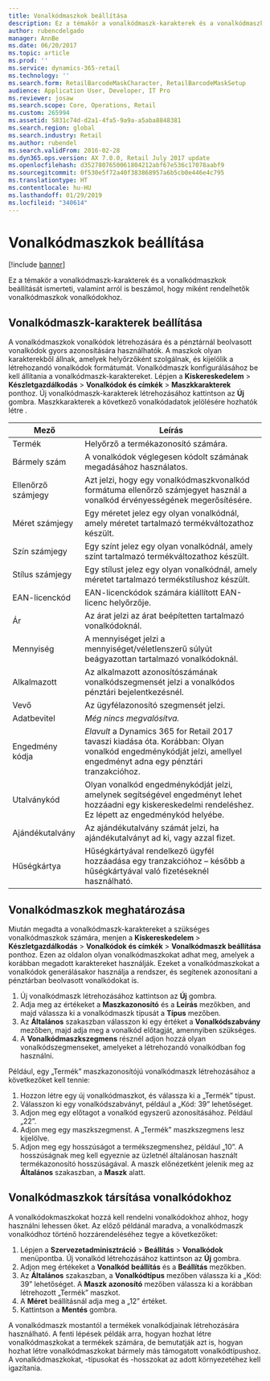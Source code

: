 ```yaml
---
title: Vonalkódmaszkok beállítása
description: Ez a témakör a vonalkódmaszk-karakterek és a vonalkódmaszkok beállítását ismerteti, valamint arról is beszámol, hogy miként rendelhetők vonalkódmaszkok vonalkódokhoz.
author: rubencdelgado
manager: AnnBe
ms.date: 06/20/2017
ms.topic: article
ms.prod: ''
ms.service: dynamics-365-retail
ms.technology: ''
ms.search.form: RetailBarcodeMaskCharacter, RetailBarcodeMaskSetup
audience: Application User, Developer, IT Pro
ms.reviewer: josaw
ms.search.scope: Core, Operations, Retail
ms.custom: 265994
ms.assetid: 5831c74d-d2a1-4fa5-9a9a-a5aba8848381
ms.search.region: global
ms.search.industry: Retail
ms.author: rubendel
ms.search.validFrom: 2016-02-28
ms.dyn365.ops.version: AX 7.0.0, Retail July 2017 update
ms.openlocfilehash: d3527807650061804212abf67e536c17078aabf9
ms.sourcegitcommit: 0f530e5f72a40f383868957a6b5cb0e446e4c795
ms.translationtype: HT
ms.contentlocale: hu-HU
ms.lasthandoff: 01/29/2019
ms.locfileid: "340614"
---
```

# <a name="set-up-bar-code-masks"></a>Vonalkódmaszkok beállítása

[!include [banner](includes/banner.md)]

Ez a témakör a vonalkódmaszk-karakterek és a vonalkódmaszkok beállítását ismerteti, valamint arról is beszámol, hogy miként rendelhetők vonalkódmaszkok vonalkódokhoz.

## <a name="set-up-bar-code-mask-characters"></a>Vonalkódmaszk-karakterek beállítása

A vonalkódmaszkok vonalkódok létrehozására és a pénztárnál beolvasott vonalkódok gyors azonosítására használhatók. A maszkok olyan karakterekből állnak, amelyek helyőrzőként szolgálnak, és kijelölik a létrehozandó vonalkódok formátumát. Vonalkódmaszk konfigurálásához be kell állítania a vonalkódmaszk-karaktereket. Lépjen a **Kiskereskedelem** &gt; **Készletgazdálkodás** &gt; **Vonalkódok és címkék** &gt; **Maszkkarakterek** ponthoz. Új vonalkódmaszk-karakterek létrehozásához kattintson az **Új** gombra. Maszkkarakterek a következő vonalkódadatok jelölésére hozhatók létre .

| Mező            | Leírás |
|------------------|-------------|
| Termék          | Helyőrző a termékazonosító számára. |
| Bármely szám       | A vonalkódok véglegesen kódolt számának megadásához használatos. |
| Ellenőrző számjegy      | Azt jelzi, hogy egy vonalkódmaszkvonalkód formátuma ellenőrző számjegyet használ a vonalkód érvényességének megerősítésére. |
| Méret számjegy       | Egy méretet jelez egy olyan vonalkódnál, amely méretet tartalmazó termékváltozathoz készült. |
| Szín számjegy      | Egy színt jelez egy olyan vonalkódnál, amely színt tartalmazó termékváltozathoz készült. |
| Stílus számjegy      | Egy stílust jelez egy olyan vonalkódnál, amely méretet tartalmazó termékstílushoz készült. |
| EAN-licenckód | EAN-licenckódok számára kiállított EAN-licenc helyőrzője. |
| Ár            | Az árat jelzi az árat beépítetten tartalmazó vonalkódoknál. |
| Mennyiség         | A mennyiséget jelzi a mennyiséget/véletlenszerű súlyút beágyazottan tartalmazó vonalkódoknál. |
| Alkalmazott         | Az alkalmazott azonosítószámának vonalkódszegmensét jelzi a vonalkódos pénztári bejelentkezésnél. |
| Vevő         | Az ügyfélazonosító szegmensét jelzi. |
| Adatbevitel       | *Még nincs megvalósítva.* |
| Engedmény kódja    | *Elavult* a Dynamics 365 for Retail 2017 tavaszi kiadása óta. Korábban: Olyan vonalkód engedménykódját jelzi, amellyel engedményt adna egy pénztári tranzakcióhoz. |
| Utalványkód      | Olyan vonalkód engedménykódját jelzi, amelynek segítségével engedményt lehet hozzáadni egy kiskereskedelmi rendeléshez. Ez lépett az engedménykód helyébe. |
| Ajándékutalvány        | Az ajándékutalvány számát jelzi, ha ajándékutalványt ad ki, vagy azzal fizet. |
| Hűségkártya     | Hűségkártyával rendelkező ügyfél hozzáadása egy tranzakcióhoz – később a hűségkártyával való fizetéseknél használható. |

## <a name="define-bar-code-masks"></a>Vonalkódmaszkok meghatározása

Miután megadta a vonalkódmaszk-karaktereket a szükséges vonalkódmaszkok számára, menjen a **Kiskereskedelem** &gt; **Készletgazdálkodás** &gt; **Vonalkódok és címkék** &gt; **Vonalkódmaszk beállítása** ponthoz. Ezen az oldalon olyan vonalkódmaszkokat adhat meg, amelyek a korábban megadott karaktereket használják. Ezeket a vonalkódmaszkokat a vonalkódok generálásakor használja a rendszer, és segítenek azonosítani a pénztárban beolvasott vonalkódokat is.

1. Új vonalkódmaszk létrehozásához kattintson az **Új** gombra.
2. Adja meg az értékeket a **Maszkazonosító** és a **Leírás** mezőkben, and majd válassza ki a vonalkódmaszk típusát a **Típus** mezőben.
3. Az **Általános** szakaszban válasszon ki egy értéket a **Vonalkódszabvány** mezőben, majd adja meg a vonalkód előtagját, amennyiben szükséges.
4. A **Vonalkódmaszkszegmens** résznél adjon hozzá olyan vonalkódszegmenseket, amelyeket a létrehozandó vonalkódban fog használni.

Például, egy „Termék” maszkazonosítójú vonalkódmaszk létrehozásához a következőket kell tennie:

1. Hozzon létre egy új vonalkódmaszkot, és válassza ki a „Termék” típust.
2. Válasszon ki egy vonalkódszabványt, például a „Kód: 39” lehetőséget.
3. Adjon meg egy előtagot a vonalkód egyszerű azonosításához. Például „22”.
4. Adjon meg egy maszkszegmenst. A „Termék” maszkszegmens lesz kijelölve.
5. Adjon meg egy hosszúságot a termékszegmenshez, például „10”. A hosszúságnak meg kell egyeznie az üzletnél általánosan használt termékazonosító hosszúságával. A maszk előnézetként jelenik meg az **Általános** szakaszban, a **Maszk** alatt.

## <a name="assign-bar-code-masks-to-bar-codes"></a>Vonalkódmaszkok társítása vonalkódokhoz

A vonalkódokmaszkokat hozzá kell rendelni vonalkódokhoz ahhoz, hogy használni lehessen őket. Az előző példánál maradva, a vonalkódmaszk vonalkódhoz történő hozzárendeléséhez tegye a következőket:

1. Lépjen a **Szervezetadminisztráció** &gt; **Beállítás** &gt; **Vonalkódok** menüpontba. Új vonalkód létrehozásához kattintson az **Új** gombra.
2. Adjon meg értékeket a **Vonalkód** **beállítás** és a **Beállítás** mezőkben.
3. Az **Általános** szakaszban, a **Vonalkódtípus** mezőben válassza ki a „Kód: 39” lehetőséget. A **Maszk** **azonosító** mezőben válassza ki a korábban létrehozott „Termék” maszkot.
4. A **Méret** beállításnál adja meg a „12” értéket.
5. Kattintson a **Mentés** gombra.

A vonalkódmaszk mostantól a termékek vonalkódjainak létrehozására használható. A fenti lépések példák arra, hogyan hozhat létre vonalkódmaszkokat a termékek számára, de bemutatják azt is, hogyan hozhat létre vonalkódmaszkokat bármely más támogatott vonalkódtípushoz. A vonalkódmaszkokat, -típusokat és -hosszokat az adott környezetéhez kell igazítania.
